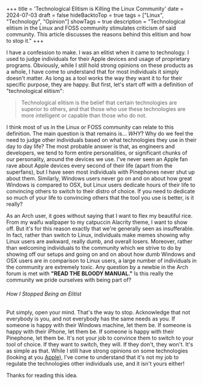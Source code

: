 +++
title = 'Technological Elitism is Killing the Linux Community'
date = 2024-07-03
draft = false
hideBacktoTop = true
tags = ["Linux", "Technology", "Opinion"]
showTags = true
description = "Technological elitism in the Linux and FOSS community stimulates criticism of said community. This article discusses the reasons behind this elitism and how to stop it."
+++

I have a confession to make. I was an elitist when it came to technology. I used to judge individuals for their Apple devices and usage of proprietary programs. Obviously,
while I still hold strong opinions on these products as a whole, I have come to understand that for most individuals it simply doesn't matter. As long as a tool works the way
they want it to for their specific purpose, they are happy. But first, let's start off with a definition of "technological elitism":

>Technological elitism is the belief that certain technologies are superior to others, and that those who use these technologies are more intelligent or capable than those who do not.

I think most of us in the Linux or FOSS community can relate to this definition. The main question is that remains is... *WHY*?
Why do we feel the need to judge other individuals based on what technologies they use in their day to day life? The most probable answer
is that, as engineers and developers, we tend to form entire personalities, or significant chunks of our personality, around the devices we use.
I've never seen an Apple fan rave about Apple devices every second of their life (apart from the superfans), but I have seen most individuals with
Pinephones never shut up about them. Similarly, Windows users never go on and on about how great Windows is compared to OSX, but Linux users
dedicate hours of their life to convincing others to switch to their distro of choice. If you need to dedicate so much of your life to convincing others
that the tool you use is better, is it really?

As an Arch user, it goes without saying that I want to flex my beautiful rice. From my waifu wallpaper to my catpuccin Alacrity theme, I want to show off.
But it's for this reason exactly that we're generally seen as insufferable. In fact, rather than switch to Linux, individuals make memes showing why Linux users
are awkward, really dumb, and overall losers. Moreover, rather than welcoming individuals to the community which we strive to do by showing off our setups
and going on and on about how dumb Windows and OSX users are in comparison to Linux users, a large number of individuals in the community are extremely toxic.
Any question by a newbie in the Arch forum is met with **"READ THE BLOODY MANUAL."** Is this really the community we pride ourselves with being part of?

###### How I Stopped Being an Elitist
Put simply, open your mind. That's the way to stop. Acknowledge that not everybody is you, and not everybody has the same needs as you. If someone is happy with
their Windows machine, let them be. If someone is happy with their iPhone, let them be. If someone is happy with their Pinephone, let them be. It's not your job to
convince them to switch to your tool of choice. If they want to switch, they will. If they don't, they won't. It's as simple as that. While I still have strong opinions
on some technologies (looking at you [Apple](https://en.wikipedia.org/wiki/Litigation_involving_Apple_Inc.#Consumer_class_actions)), I've come to understand that it's not 
my job to regulate the technologies other individuals use, and it isn't yours either!

Thanks for reading this idea.

